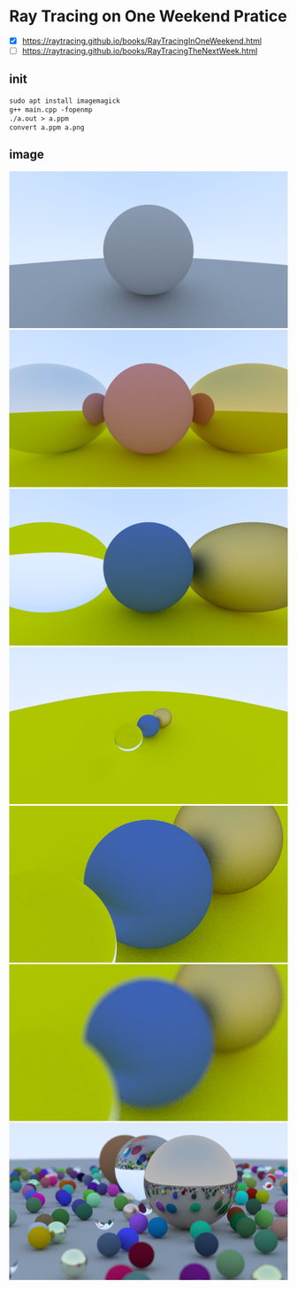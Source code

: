 # Ray Tracing on One Weekend Pratice

 - [x] https://raytracing.github.io/books/RayTracingInOneWeekend.html
 - [ ] https://raytracing.github.io/books/RayTracingTheNextWeek.html

## init

```
sudo apt install imagemagick
g++ main.cpp -fopenmp
./a.out > a.ppm
convert a.ppm a.png
```

## image

![](diffuse.png)
![](shiny-metal.png)
![](dielectric2.png)
![](cameraps.png)
![](camerapszoom.png)
![](aspecture.png)
![](final.png)